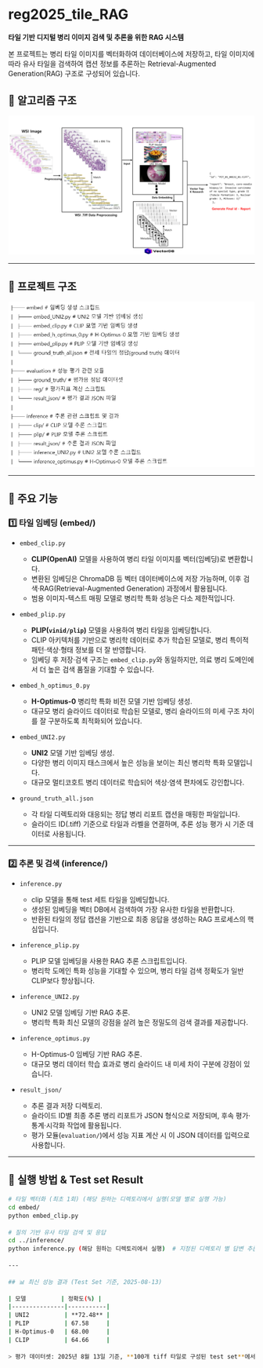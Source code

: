 # reg2025_tile_RAG

**타일 기반 디지털 병리 이미지 검색 및 추론을 위한 RAG 시스템**

본 프로젝트는 병리 타일 이미지를 벡터화하여 데이터베이스에 저장하고, 타일 이미지에 따라 유사 타일을 검색하여 캡션 정보를 추론하는 Retrieval-Augmented Generation(RAG) 구조로 구성되어 있습니다.


## 📁 알고리즘 구조

![Alt text](tile_RAG.png)


---

## 📁 프로젝트 구조

![Alt text](project.png)

---

## 🔧 주요 기능

### 1️⃣ 타일 임베딩 (embed/)

- `embed_clip.py`  
  - **CLIP(OpenAI)** 모델을 사용하여 병리 타일 이미지를 벡터(임베딩)로 변환합니다.
  - 변환된 임베딩은 ChromaDB 등 벡터 데이터베이스에 저장 가능하며, 이후 검색·RAG(Retrieval-Augmented Generation) 과정에서 활용됩니다.
  - 범용 이미지-텍스트 매핑 모델로 병리학 특화 성능은 다소 제한적입니다.

- `embed_plip.py`  
  - **PLIP(`vinid/plip`)** 모델을 사용하여 병리 타일을 임베딩합니다.  
  - CLIP 아키텍처를 기반으로 병리학 데이터로 추가 학습된 모델로, 병리 특이적 패턴·색상·형태 정보를 더 잘 반영합니다.
  - 임베딩 후 저장·검색 구조는 `embed_clip.py`와 동일하지만, 의료 병리 도메인에서 더 높은 검색 품질을 기대할 수 있습니다.

- `embed_h_optimus_0.py`  
  - **H-Optimus-0** 병리학 특화 비전 모델 기반 임베딩 생성.
  - 대규모 병리 슬라이드 데이터로 학습된 모델로, 병리 슬라이드의 미세 구조 차이를 잘 구분하도록 최적화되어 있습니다.

- `embed_UNI2.py`  
  - **UNI2** 모델 기반 임베딩 생성.
  - 다양한 병리 이미지 태스크에서 높은 성능을 보이는 최신 병리학 특화 모델입니다.
  - 대규모 멀티코호트 병리 데이터로 학습되어 색상·염색 편차에도 강인합니다.

- `ground_truth_all.json`  
  - 각 타일 디렉토리와 대응되는 정답 병리 리포트 캡션을 매핑한 파일입니다.
  - 슬라이드 ID(.tiff) 기준으로 타일과 라벨을 연결하며, 추론 성능 평가 시 기준 데이터로 사용됩니다.

---

### 2️⃣ 추론 및 검색 (inference/)

- `inference.py`  
  - clip 모델을 통해 test 세트 타일을 임베딩합니다.  
  - 생성된 임베딩을 벡터 DB에서 검색하여 가장 유사한 타일을 반환합니다.
  - 반환된 타일의 정답 캡션을 기반으로 최종 응답을 생성하는 RAG 프로세스의 핵심입니다.

- `inference_plip.py`  
  - PLIP 모델 임베딩을 사용한 RAG 추론 스크립트입니다.
  - 병리학 도메인 특화 성능을 기대할 수 있으며, 병리 타일 검색 정확도가 일반 CLIP보다 향상됩니다.

- `inference_UNI2.py`  
  - UNI2 모델 임베딩 기반 RAG 추론.
  - 병리학 특화 최신 모델의 강점을 살려 높은 정밀도의 검색 결과를 제공합니다.

- `inference_optimus.py`  
  - H-Optimus-0 임베딩 기반 RAG 추론.
  - 대규모 병리 데이터 학습 효과로 병리 슬라이드 내 미세 차이 구분에 강점이 있습니다.

- `result_json/`  
  - 추론 결과 저장 디렉토리.
  - 슬라이드 ID별 최종 추론 병리 리포트가 JSON 형식으로 저장되며, 후속 평가·통계·시각화 작업에 활용됩니다.
  - 평가 모듈(`evaluation/`)에서 성능 지표 계산 시 이 JSON 데이터를 입력으로 사용합니다.


---

## 🚀 실행 방법 & Test set Result

```bash
# 타일 벡터화 (최초 1회) (해당 원하는 디렉토리에서 실행(모델 별로 실행 가능) 
cd embed/
python embed_clip.py

# 질의 기반 유사 타일 검색 및 응답
cd ../inference/
python inference.py (해당 원하는 디렉토리에서 실행)  # 지정된 디렉토리 별 답변 추론.

---

## 📊 최신 성능 결과 (Test Set 기준, 2025-08-13)

| 모델          | 정확도(%) |
|---------------|-----------|
| UNI2          | **72.48** |
| PLIP          | 67.58     |
| H-Optimus-0   | 68.00     |
| CLIP          | 64.66     |

> 평가 데이터셋: 2025년 8월 13일 기준, **100개 tiff 타일로 구성된 test set**에서 reg2025 챌린지에서 제공한 **캡션과의 일치도**를 기준으로, 동일한 RAG 파이프라인 구성에서 모델별 임베딩 결과를 비교한 성능 지표입니다.









